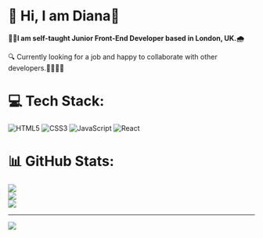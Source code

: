 # 💫 Hi, I am Diana👋
**💁‍♀️I am self-taught Junior Front-End Developer based in London, UK.🌧** 

🔍 Currently looking for a job and happy to collaborate with other developers.👨‍💻👩‍💻


# 💻 Tech Stack:
![HTML5](https://img.shields.io/badge/html5-%23E34F26.svg?style=for-the-badge&logo=html5&logoColor=white) ![CSS3](https://img.shields.io/badge/css3-%231572B6.svg?style=for-the-badge&logo=css3&logoColor=white) ![JavaScript](https://img.shields.io/badge/javascript-%23323330.svg?style=for-the-badge&logo=javascript&logoColor=%23F7DF1E) ![React](https://img.shields.io/badge/react-%2320232a.svg?style=for-the-badge&logo=react&logoColor=%2361DAFB)
# 📊 GitHub Stats:
![](https://github-readme-stats.vercel.app/api?username=Diaaana03&theme=bear&hide_border=true&include_all_commits=true&count_private=true)<br/>
![](https://github-readme-streak-stats.herokuapp.com/?user=Diaaana03&theme=bear&hide_border=true)<br/>
![](https://github-readme-stats.vercel.app/api/top-langs/?username=Diaaana03&theme=bear&hide_border=true&include_all_commits=true&count_private=true&layout=compact)

---
[![](https://visitcount.itsvg.in/api?id=Diaaana03&icon=5&color=10)](https://visitcount.itsvg.in)

<!-- Proudly created with GPRM ( https://gprm.itsvg.in ) -->
